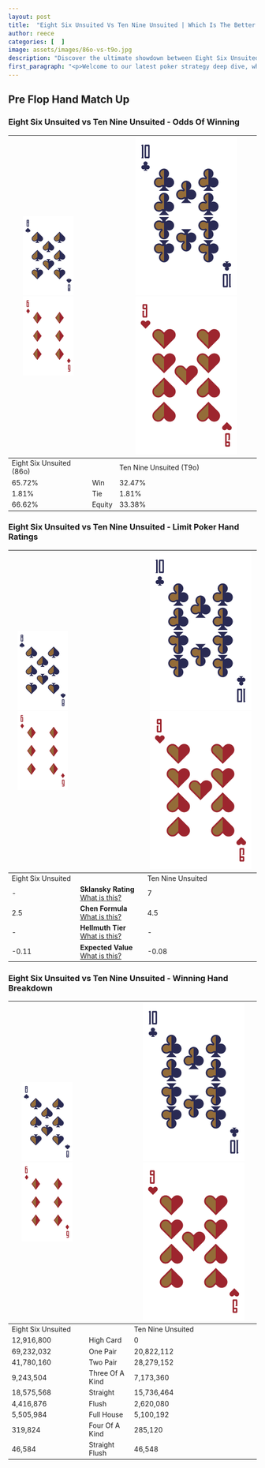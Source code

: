 ```yaml
---
layout: post
title:  "Eight Six Unsuited Vs Ten Nine Unsuited | Which Is The Better Hand In Poker? A Complete Guide"
author: reece
categories: [  ]
image: assets/images/86o-vs-t9o.jpg
description: "Discover the ultimate showdown between Eight Six Unsuited and Ten Nine Unsuited in poker! Uncover the odds, strategies, and scenarios where one hand triumphs over the other. Get ready to up your poker game with this thrilling analysis."
first_paragraph: "<p>Welcome to our latest poker strategy deep dive, where we're pitting two distinct hands against each other in a high-stakes showdown: Eight Six Unsuited vs Ten Nine Unsuited.</p><p>In the dynamic world of poker, every decision counts, and knowing which hand holds the upper hand is key to your success at the table.</p><p>In this article, we'll dissect these two hands, explore the scenarios where one dominates the other, and equip you with the knowledge to make strategic choices that can tip the odds in your favor.</p><p>Get ready to unravel the intriguing dynamics of these poker hands and elevate your game to new heights.</p>"
---
```




[comment]: # (sp0)

## Pre Flop Hand Match Up

<div class="table hand-ratings" markdown="1"> 



### Eight Six Unsuited vs Ten Nine Unsuited - Odds Of Winning


    
| ![image info](assets/images/hand1/8.png) ![image info](assets/images/hand1/6o.png) |  | ![image info](assets/images/hand2/T.png) ![image info](assets/images/hand2/9o.png) |
| -------- | -------- | -------- |
| Eight Six Unsuited (86o) |  | Ten Nine Unsuited (T9o) |
| 65.72% | Win | 32.47% |
| 1.81% | Tie | 1.81% |
| 66.62% | Equity | 33.38% |




[comment]: # (sp1)



### Eight Six Unsuited vs Ten Nine Unsuited - Limit Poker Hand Ratings


    
| ![image info](assets/images/hand1/8.png) ![image info](assets/images/hand1/6o.png) |  | ![image info](assets/images/hand2/T.png) ![image info](assets/images/hand2/9o.png) |
| -------- | -------- | -------- |
| Eight Six Unsuited |  | Ten Nine Unsuited |
| - | **Sklansky Rating** [What is this?](/sklansky-rating-explained) | 7 |
| 2.5 | **Chen Formula** [What is this?](/chen-formula-explained) | 4.5 |
| - | **Hellmuth Tier** [What is this?](/Hellmuth-tier-explained) | - |
| -0.11 | **Expected Value** [What is this?](/expected-value-explained) | -0.08 |




[comment]: # (sp2)



### Eight Six Unsuited vs Ten Nine Unsuited - Winning Hand Breakdown


    
| ![image info](assets/images/hand1/8.png) ![image info](assets/images/hand1/6o.png) |  | ![image info](assets/images/hand2/T.png) ![image info](assets/images/hand2/9o.png) |
| -------- | -------- | -------- |
| Eight Six Unsuited |  | Ten Nine Unsuited |
| 12,916,800 | High Card | 0 |
| 69,232,032 | One Pair | 20,822,112 |
| 41,780,160 | Two Pair | 28,279,152 |
| 9,243,504 | Three Of A Kind | 7,173,360 |
| 18,575,568 | Straight | 15,736,464 |
| 4,416,876 | Flush | 2,620,080 |
| 5,505,984 | Full House | 5,100,192 |
| 319,824 | Four Of A Kind | 285,120 |
| 46,584 | Straight Flush | 46,548 |




[comment]: # (sp3)



</div>

[comment]: # (sp4)



[comment]: # (sp5)

